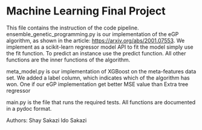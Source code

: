 # Machine Learning Final Project

This file contains the instruction of the code pipeline.
ensemble_genetic_programming.py is our implementation of the eGP algorithm, as shown in the article:
https://arxiv.org/abs/2001.07553.
We implement as a scikit-learn regressor model API to fit the model simply use the fit function.
To predict an instance use the predict function.
All other functions are the inner functions of the algorithm.

meta_model.py is our implementation of XGBoost on the meta-features data set. We added a label column, which indicates which of the algorithm has won. One if our eGP implementation get better MSE value than Extra tree regressor

main.py is the file that runs the required tests.
All functions are documented in a pydoc format.

Authors:
Shay Sakazi
Ido Sakazi
